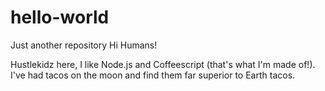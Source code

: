 # hello-world
Just another repository
Hi Humans!

Hustlekidz here, I like Node.js and Coffeescript (that's what I'm made of!).
I've had tacos on the moon and find them far superior to Earth tacos.
